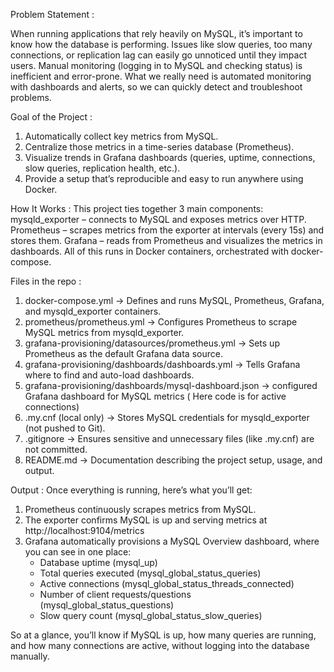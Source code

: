 Problem Statement : 

When running applications that rely heavily on MySQL, it’s important to know how the database is performing. Issues like slow queries, too many connections, or replication lag can easily go unnoticed until they impact users. Manual monitoring (logging in to MySQL and checking status) is inefficient and error-prone. What we really need is automated monitoring with dashboards and alerts, so we can quickly detect and troubleshoot problems.

Goal of the Project :
1. Automatically collect key metrics from MySQL.
2. Centralize those metrics in a time-series database (Prometheus).
3. Visualize trends in Grafana dashboards (queries, uptime, connections, slow queries, replication health, etc.).
4. Provide a setup that’s reproducible and easy to run anywhere using Docker.

How It Works :
This project ties together 3 main components:
mysqld_exporter – connects to MySQL and exposes metrics over HTTP.
Prometheus – scrapes metrics from the exporter at intervals (every 15s) and stores them.
Grafana – reads from Prometheus and visualizes the metrics in dashboards.
All of this runs in Docker containers, orchestrated with docker-compose.

Files in the repo :
1. docker-compose.yml → Defines and runs MySQL, Prometheus, Grafana, and mysqld_exporter containers.
2. prometheus/prometheus.yml → Configures Prometheus to scrape MySQL metrics from mysqld_exporter.
3. grafana-provisioning/datasources/prometheus.yml → Sets up Prometheus as the default Grafana data source.
4. grafana-provisioning/dashboards/dashboards.yml → Tells Grafana where to find and auto-load dashboards.
5. grafana-provisioning/dashboards/mysql-dashboard.json → configured Grafana dashboard for MySQL metrics ( Here code is for active connections)
6. .my.cnf (local only) → Stores MySQL credentials for mysqld_exporter (not pushed to Git).
7. .gitignore → Ensures sensitive and unnecessary files (like .my.cnf) are not committed.
8. README.md → Documentation describing the project setup, usage, and output.


Output :
Once everything is running, here’s what you’ll get:
1. Prometheus continuously scrapes metrics from MySQL.
2. The exporter confirms MySQL is up and serving metrics at http://localhost:9104/metrics
3. Grafana automatically provisions a MySQL Overview dashboard, where you can see in one place:
     - Database uptime (mysql_up)
     - Total queries executed (mysql_global_status_queries)
     - Active connections (mysql_global_status_threads_connected)
     - Number of client requests/questions (mysql_global_status_questions)
     -  Slow query count (mysql_global_status_slow_queries)

So at a glance, you’ll know if MySQL is up, how many queries are running, and how many connections are active, without logging into the database manually.
